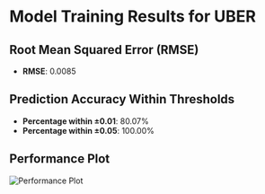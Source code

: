 # Model Training Results for UBER

## Root Mean Squared Error (RMSE)
- **RMSE**: 0.0085

## Prediction Accuracy Within Thresholds
- **Percentage within ±0.01**: 80.07%
- **Percentage within ±0.05**: 100.00%

## Performance Plot
![Performance Plot](../imgs/UBER.png)
